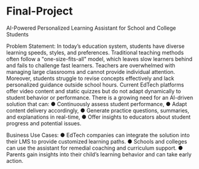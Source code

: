 # Final-Project
AI-Powered Personalized Learning Assistant for
School and College Students

Problem Statement:
In today’s education system, students have diverse learning speeds, styles, and
preferences. Traditional teaching methods often follow a "one-size-fits-all"
model, which leaves slow learners behind and fails to challenge fast learners.
Teachers are overwhelmed with managing large classrooms and cannot provide
individual attention. Moreover, students struggle to revise concepts effectively
and lack personalized guidance outside school hours. Current EdTech
platforms offer video content and static quizzes but do not adapt dynamically to
student behavior or performance.
There is a growing need for an AI-driven solution that can:
● Continuously assess student performance,
● Adapt content delivery accordingly,
● Generate practice questions, summaries, and explanations in real-time,
● Offer insights to educators about student progress and potential issues.

Business Use Cases:
● EdTech companies can integrate the solution into their LMS to provide
customized learning paths.
● Schools and colleges can use the assistant for remedial coaching and
curriculum support.
● Parents gain insights into their child’s learning behavior and can take early
action.

